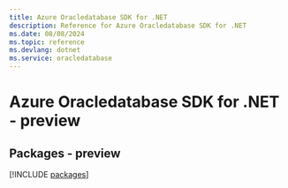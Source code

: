 ```yaml
---
title: Azure Oracledatabase SDK for .NET
description: Reference for Azure Oracledatabase SDK for .NET
ms.date: 08/08/2024
ms.topic: reference
ms.devlang: dotnet
ms.service: oracledatabase
---
```

# Azure Oracledatabase SDK for .NET - preview
## Packages - preview
[!INCLUDE [packages](oracledatabase-index.md)]